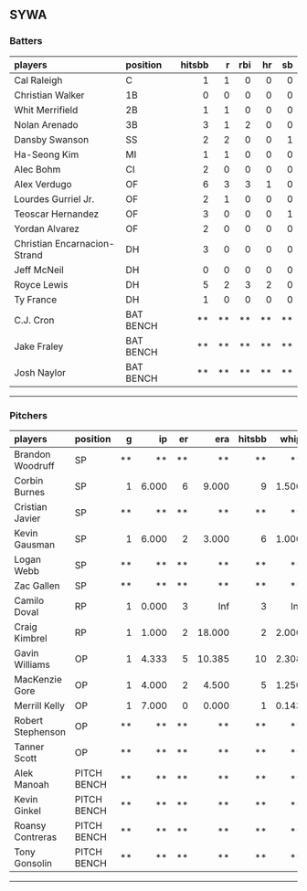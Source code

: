## SYWA

### Batters

 
|players                      |position  | hitsbb|  r| rbi| hr| sb| 
|:----------------------------|:---------|------:|--:|---:|--:|--:| 
|Cal Raleigh                  |C         |      1|  1|   0|  0|  0| 
|Christian Walker             |1B        |      0|  0|   0|  0|  0| 
|Whit Merrifield              |2B        |      1|  1|   0|  0|  0| 
|Nolan Arenado                |3B        |      3|  1|   2|  0|  0| 
|Dansby Swanson               |SS        |      2|  2|   0|  0|  1| 
|Ha-Seong Kim                 |MI        |      1|  1|   0|  0|  0| 
|Alec Bohm                    |CI        |      2|  0|   0|  0|  0| 
|Alex Verdugo                 |OF        |      6|  3|   3|  1|  0| 
|Lourdes Gurriel Jr.          |OF        |      2|  1|   0|  0|  0| 
|Teoscar Hernandez            |OF        |      3|  0|   0|  0|  1| 
|Yordan Alvarez               |OF        |      2|  0|   0|  0|  0| 
|Christian Encarnacion-Strand |DH        |      3|  0|   0|  0|  0| 
|Jeff McNeil                  |DH        |      0|  0|   0|  0|  0| 
|Royce Lewis                  |DH        |      5|  2|   3|  2|  0| 
|Ty France                    |DH        |      1|  0|   0|  0|  0| 
|C.J. Cron                    |BAT BENCH |     **| **|  **| **| **| 
|Jake Fraley                  |BAT BENCH |     **| **|  **| **| **| 
|Josh Naylor                  |BAT BENCH |     **| **|  **| **| **| 


* * *

### Pitchers

 
|players           |position    |  g|    ip| er|    era| hitsbb|  whip| so|  w| sv| 
|:-----------------|:-----------|--:|-----:|--:|------:|------:|-----:|--:|--:|--:| 
|Brandon Woodruff  |SP          | **|    **| **|     **|     **|    **| **| **| **| 
|Corbin Burnes     |SP          |  1| 6.000|  6|  9.000|      9| 1.500|  5|  0|  0| 
|Cristian Javier   |SP          | **|    **| **|     **|     **|    **| **| **| **| 
|Kevin Gausman     |SP          |  1| 6.000|  2|  3.000|      6| 1.000|  8|  0|  0| 
|Logan Webb        |SP          | **|    **| **|     **|     **|    **| **| **| **| 
|Zac Gallen        |SP          | **|    **| **|     **|     **|    **| **| **| **| 
|Camilo Doval      |RP          |  1| 0.000|  3|    Inf|      3|   Inf|  0|  0|  0| 
|Craig Kimbrel     |RP          |  1| 1.000|  2| 18.000|      2| 2.000|  1|  0|  0| 
|Gavin Williams    |OP          |  1| 4.333|  5| 10.385|     10| 2.308|  5|  0|  0| 
|MacKenzie Gore    |OP          |  1| 4.000|  2|  4.500|      5| 1.250|  4|  0|  0| 
|Merrill Kelly     |OP          |  1| 7.000|  0|  0.000|      1| 0.143| 12|  0|  0| 
|Robert Stephenson |OP          | **|    **| **|     **|     **|    **| **| **| **| 
|Tanner Scott      |OP          | **|    **| **|     **|     **|    **| **| **| **| 
|Alek Manoah       |PITCH BENCH | **|    **| **|     **|     **|    **| **| **| **| 
|Kevin Ginkel      |PITCH BENCH | **|    **| **|     **|     **|    **| **| **| **| 
|Roansy Contreras  |PITCH BENCH | **|    **| **|     **|     **|    **| **| **| **| 
|Tony Gonsolin     |PITCH BENCH | **|    **| **|     **|     **|    **| **| **| **| 


* * *


